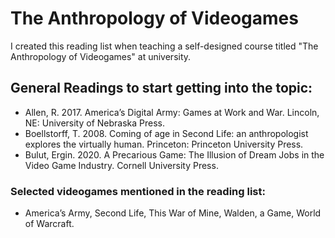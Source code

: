 # The Anthropology of Videogames
I created this reading list when teaching a self-designed course titled "The Anthropology of Videogames" at university. 


## General Readings to start getting into the topic: 
- Allen, R. 2017. America’s Digital Army: Games at Work and War. Lincoln, NE: University of Nebraska Press. 
- Boellstorff, T. 2008. Coming of age in Second Life: an anthropologist explores the virtually human. Princeton: Princeton University Press.
- Bulut, Ergin. 2020. A Precarious Game: The Illusion of Dream Jobs in the Video Game Industry. Cornell University Press.

### Selected videogames mentioned in the reading list: 
- America’s Army, Second Life, This War of Mine, Walden, a Game, World of Warcraft. 

